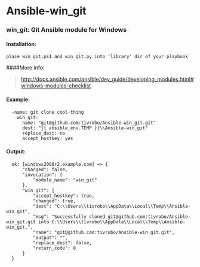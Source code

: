 # Ansible-win_git

### win_git: Git Ansible module for Windows

#### Installation:
```
place win_git.ps1 and win_git.py into 'library' dir of your playbook
````

####More info:
> http://docs.ansible.com/ansible/dev_guide/developing_modules.html#windows-modules-checklist

#### Example:
```
  -name: git clone cool-thing
    win_git:
      name: "git@github.com:tivrobo/Ansible-win_git.git"
      dest: "{{ ansible_env.TEMP }}\\Ansible-win_git"
      replace_dest: no
      accept_hostkey: yes
```
#### Output:
```
  ok: [windows2008r2.example.com] => {
      "changed": false, 
      "invocation": {
          "module_name": "win_git"
      }, 
      "win_git": {
          "accept_hostkey": true, 
          "changed": true, 
          "dest": "C:\\Users\\tivrobo\\AppData\\Local\\Temp\\Ansible-win_git", 
          "msg": "Successfully cloned git@github.com:tivrobo/Ansible-win_git.git into C:\\Users\\tivrobo\\AppData\\Local\\Temp\\Ansible-win_git.", 
          "name": "git@github.com:tivrobo/Ansible-win_git.git",
          "output": "", 
          "replace_dest": false, 
          "return_code": 0
      }
  }
```
